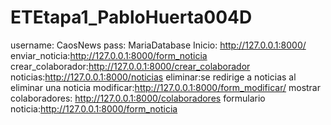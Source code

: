 # ETEtapa1_PabloHuerta004D

username: CaosNews
pass: MariaDatabase
Inicio: http://127.0.0.1:8000/
enviar_noticia:http://127.0.0.1:8000/form_noticia
crear_colaborador:http://127.0.0.1:8000/crear_colaborador
noticias:http://127.0.0.1:8000/noticias
eliminar:se redirige a noticias al eliminar una noticia
modificar:http://127.0.0.1:8000/form_modificar/<id>
mostrar colaboradores: http://127.0.0.1:8000/colaboradores
formulario noticia:http://127.0.0.1:8000/form_noticia
